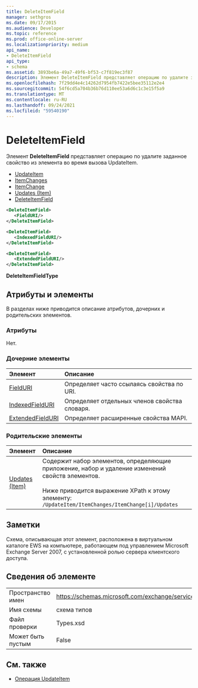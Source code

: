 ```yaml
---
title: DeleteItemField
manager: sethgros
ms.date: 09/17/2015
ms.audience: Developer
ms.topic: reference
ms.prod: office-online-server
ms.localizationpriority: medium
api_name:
- DeleteItemField
api_type:
- schema
ms.assetid: 3893be6a-49a7-49f6-bf53-c7f819ec3f87
description: Элемент DeleteItemField представляет операцию по удалите заданное свойство из элемента во время вызова UpdateItem.
ms.openlocfilehash: 7f29dd4e4c14262d7954fb7422e5bee35112e2e4
ms.sourcegitcommit: 54f6cd5a704b36b76d110ee53a6d6c1c3e15f5a9
ms.translationtype: MT
ms.contentlocale: ru-RU
ms.lasthandoff: 09/24/2021
ms.locfileid: "59540190"
---
```

# <a name="deleteitemfield"></a>DeleteItemField

Элемент **DeleteItemField** представляет операцию по удалите заданное свойство из элемента во время вызова UpdateItem. 
 
- [UpdateItem](updateitem.md)  
- [ItemChanges](itemchanges.md) 
- [ItemChange](itemchange.md) 
- [Updates (Item)](updates-item.md) 
- [DeleteItemField](deleteitemfield.md)
  
```xml
<DeleteItemField>
   <FieldURI/>
</DeleteItemField>
```

```xml
<DeleteItemField>
   <IndexedFieldURI/> 
</DeleteItemField>
```

```xml
<DeleteItemField>
   <ExtendedFieldURI/>
</DeleteItemField>
```

**DeleteItemFieldType**

## <a name="attributes-and-elements"></a>Атрибуты и элементы

В разделах ниже приводится описание атрибутов, дочерних и родительских элементов.
  
### <a name="attributes"></a>Атрибуты

Нет.
  
### <a name="child-elements"></a>Дочерние элементы

|**Элемент**|**Описание**|
|:-----|:-----|
|[FieldURI](fielduri.md) <br/> |Определяет часто ссылаясь свойства по URI.  <br/> |
|[IndexedFieldURI](indexedfielduri.md) <br/> |Определяет отдельных членов свойства словаря.  <br/> |
|[ExtendedFieldURI](extendedfielduri.md) <br/> |Определяет расширенные свойства MAPI.  <br/> |
   
### <a name="parent-elements"></a>Родительские элементы

|**Элемент**|**Описание**|
|:-----|:-----|
|[Updates (Item)](updates-item.md) <br/> |Содержит набор элементов, определяющие приложение, набор и удаление изменений свойств элементов.  <br/><br/>Ниже приводится выражение XPath к этому элементу:<br/>`/UpdateItem/ItemChanges/ItemChange[i]/Updates` <br/> |
   
## <a name="remarks"></a>Заметки

Схема, описывающая этот элемент, расположена в виртуальном каталоге EWS на компьютере, работающем под управлением Microsoft Exchange Server 2007, с установленной ролью сервера клиентского доступа.
  
## <a name="element-information"></a>Сведения об элементе

|||
|:-----|:-----|
|Пространство имен  <br/> |https://schemas.microsoft.com/exchange/services/2006/types  <br/> |
|Имя схемы  <br/> |схема типов  <br/> |
|Файл проверки  <br/> |Types.xsd  <br/> |
|Может быть пустым  <br/> |False  <br/> |
   
## <a name="see-also"></a>См. также

- [Операция UpdateItem](updateitem-operation.md)

